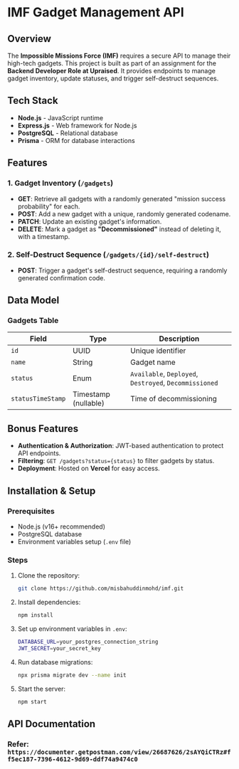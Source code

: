 # IMF Gadget Management API

## Overview
The **Impossible Missions Force (IMF)** requires a secure API to manage their high-tech gadgets. This project is built as part of an assignment for the **Backend Developer Role at Upraised**. It provides endpoints to manage gadget inventory, update statuses, and trigger self-destruct sequences.

## Tech Stack
- **Node.js** - JavaScript runtime
- **Express.js** - Web framework for Node.js
- **PostgreSQL** - Relational database
- **Prisma** - ORM for database interactions

## Features
### 1. Gadget Inventory (`/gadgets`)
- **GET**: Retrieve all gadgets with a randomly generated "mission success probability" for each.
- **POST**: Add a new gadget with a unique, randomly generated codename.
- **PATCH**: Update an existing gadget's information.
- **DELETE**: Mark a gadget as **"Decommissioned"** instead of deleting it, with a timestamp.

### 2. Self-Destruct Sequence (`/gadgets/{id}/self-destruct`)
- **POST**: Trigger a gadget's self-destruct sequence, requiring a randomly generated confirmation code.

## Data Model
### Gadgets Table
| Field  | Type   | Description |
|--------|--------|-------------|
| `id` | UUID | Unique identifier |
| `name` | String | Gadget name |
| `status` | Enum | `Available`, `Deployed`, `Destroyed`, `Decommissioned` |
| `statusTimeStamp` | Timestamp (nullable) | Time of decommissioning |

## Bonus Features
- **Authentication & Authorization**: JWT-based authentication to protect API endpoints.
- **Filtering**: `GET /gadgets?status={status}` to filter gadgets by status.
- **Deployment**: Hosted on **Vercel** for easy access.

## Installation & Setup
### Prerequisites
- Node.js (v16+ recommended)
- PostgreSQL database
- Environment variables setup (`.env` file)

### Steps
1. Clone the repository:
   ```sh
   git clone https://github.com/misbahuddinmohd/imf.git
   ```
2. Install dependencies:
   ```sh
   npm install
   ```
3. Set up environment variables in `.env`:
   ```sh
   DATABASE_URL=your_postgres_connection_string
   JWT_SECRET=your_secret_key
   ```
4. Run database migrations:
   ```sh
   npx prisma migrate dev --name init
   ```
5. Start the server:
   ```sh
   npm start
   ```

## API Documentation
### Refer: `https://documenter.getpostman.com/view/26687626/2sAYQiCTRz#ff5ec187-7396-4612-9d69-ddf74a9474c0`
